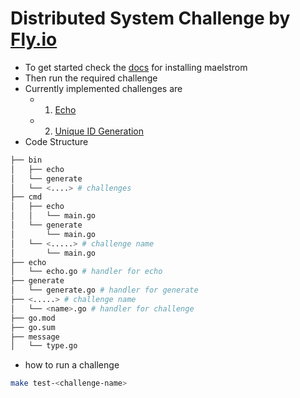 # Distributed System Challenge by [Fly.io](https://fly.io/dist-sys/)

- To get started check the [docs](https://github.com/jepsen-io/maelstrom/blob/main/doc/01-getting-ready/index.md) for installing maelstrom
- Then run the required challenge
- Currently implemented challenges are
    - 1. [Echo](https://fly.io/dist-sys/1/)
    - 2. [Unique ID Generation](https://fly.io/dist-sys/2/)
- Code Structure
```bash
├── bin
│   ├── echo
│   └── generate
│   └── <....> # challenges
├── cmd
│   ├── echo
│   │   └── main.go
│   └── generate
│       └── main.go
│   └── <.....> # challenge name
│       └── main.go
├── echo
│   └── echo.go # handler for echo
├── generate
│   └── generate.go # handler for generate
├── <.....> # challenge name
│   └── <name>.go # handler for challenge
├── go.mod
├── go.sum
├── message
│   └── type.go
```
- how to run a challenge
```bash
make test-<challenge-name>
```
